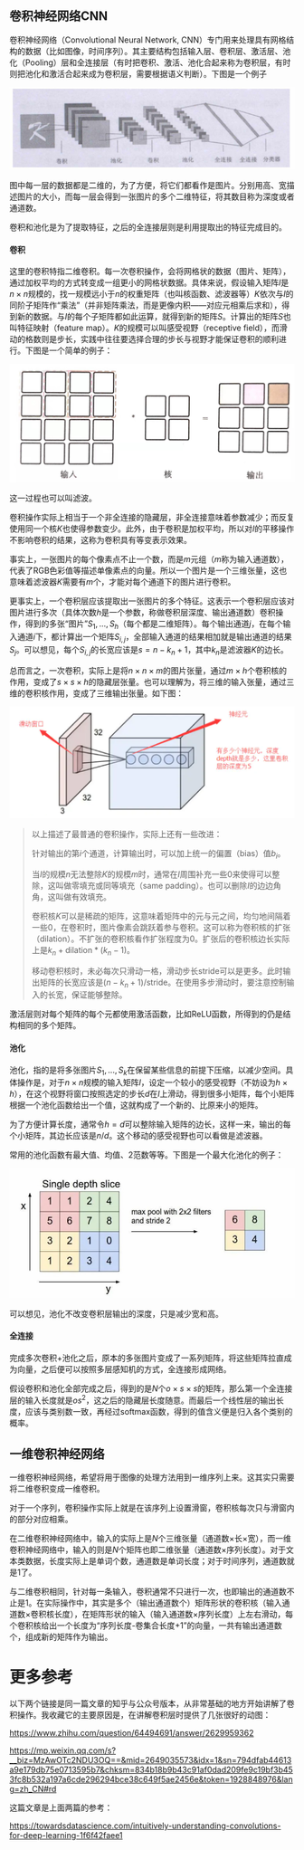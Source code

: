 ## 卷积神经网络CNN

卷积神经网络（Convolutional Neural Network, CNN）专门用来处理具有网格结构的数据（比如图像，时间序列）。其主要结构包括输入层、卷积层、激活层、池化（Pooling）层和全连接层（有时把卷积、激活、池化合起来称为卷积层，有时则把池化和激活合起来成为卷积层，需要根据语义判断）。下图是一个例子

![](img/卷积神经网络.png)

图中每一层的数据都是二维的，为了方便，将它们都看作是图片。分别用高、宽描述图片的大小，而每一层会得到一张图片的多个二维特征，将其数目称为深度或者通道数。

卷积和池化是为了提取特征，之后的全连接层则是利用提取出的特征完成目的。

#### 卷积

这里的卷积特指二维卷积。每一次卷积操作，会将网格状的数据（图片、矩阵），通过加权平均的方式转变成一组更小的网格状数据。具体来说，假设输入矩阵$I$是$n\times n$规模的，找一规模远小于$n$的权重矩阵（也叫核函数、滤波器等）$K$依次与$I$的同阶子矩阵作“乘法”（并非矩阵乘法，而是更像内积——对应元相乘后求和），得到新的数据。与$I$的每个子矩阵都如此运算，就得到新的矩阵$S$。计算出的矩阵$S$也叫特征映射（feature map）。$K$的规模可以叫感受视野（receptive field），而滑动的格数则是步长，实践中往往要选择合理的步长与视野才能保证卷积的顺利进行。下图是一个简单的例子：

![](img/卷积神经网络-卷积.jpg)

这一过程也可以叫滤波。

卷积操作实际上相当于一个非全连接的隐藏层，非全连接意味着参数减少；而反复使用同一个核$K$也使得参数变少。此外，由于卷积是加权平均，所以对$I$的平移操作不影响卷积的结果，这称为卷积具有等变表示效果。

事实上，一张图片的每个像素点不止一个数，而是$m$元组（$m$称为输入通道数），代表了RGB色彩值等描述单像素点的向量。所以一个图片是一个三维张量，这也意味着滤波器$K$需要有$m$个，才能对每个通道下的图片进行卷积。

更事实上，一个卷积层应该提取出一张图片的多个特征。这表示一个卷积层应该对图片进行多次（具体次数$h$是一个参数，称做卷积层深度、输出通道数）卷积操作，得到的多张“图片”$S_1,...,S_h$（每个都是二维矩阵）。每个输出通道$j$，在每个输入通道$i$下，都计算出一个矩阵$S_{i,j}$，全部输入通道的结果相加就是输出通道的结果$S_j$。可以想见，每个$S_{i,j}$的长宽应该是$s=n-k_n+1$，其中$k_n$是滤波器$K$的边长。

总而言之，一次卷积，实际上是将$n\times n\times m$的图片张量，通过$m\times h$个卷积核的作用，变成了$s\times s\times h$的隐藏层张量。也可以理解为，将三维的输入张量，通过三维的卷积核作用，变成了三维输出张量。如下图：

![](img/卷积神经网络-卷积3.png)

> 以上描述了最普通的卷积操作，实际上还有一些改进：
>
> 针对输出的第$i$个通道，计算输出时，可以加上统一的偏置（bias）值$b_i$。
>
> 当$I$的规模$n$无法整除$K$的规模$m$时，通常在$I$周围补充一些$0$来使得可以整除，这叫做零填充或同等填充（same padding）。也可以删除$I$的边边角角，这叫做有效填充。
>
> 卷积核$K$可以是稀疏的矩阵，这意味着矩阵中的元与元之间，均匀地间隔着一些$0$，在卷积时，图片像素会跳跃着参与卷积。这可以称为卷积核的扩张（dilation）。不扩张的卷积核看作扩张程度为$0$。扩张后的卷积核边长实际上是$k_n+\text{dilation}*(k_n-1)$。
>
> 移动卷积核时，未必每次只滑动一格，滑动步长stride可以是更多。此时输出矩阵的长宽应该是$(n-k_n+1)/\text{stride}$。在使用多步滑动时，要注意控制输入的长宽，保证能够整除。

激活层则对每个矩阵的每个元都使用激活函数，比如ReLU函数，所得到的仍是结构相同的多个矩阵。

#### 池化

池化，指的是将多张图片$S_1,...,S_k$在保留某些信息的前提下压缩，以减少空间。具体操作是，对于$n\times n$规模的输入矩阵$I$，设定一个较小的感受视野（不妨设为$h\times h$），在这个视野将窗口按照选定的步长$d$在$I$上滑动，得到很多小矩阵，每个小矩阵根据一个池化函数给出一个值，这就构成了一个新的、比原来小的矩阵。

为了方便计算长度，通常令$h=d$可以整除输入矩阵的边长，这样一来，输出的每个小矩阵，其边长应该是$n/d$。这个移动的感受视野也可以看做是滤波器。

常用的池化函数有最大值、均值、$2$范数等等。下图是一个最大化池化的例子：

![](img/卷积神经网络-池化.jpg)

可以想见，池化不改变卷积层输出的深度，只是减少宽和高。

#### 全连接

完成多次卷积+池化之后，原本的多张图片变成了一系列矩阵，将这些矩阵拉直成为向量，之后便可以按照多层感知机的方式，全连接形成网络。

假设卷积和池化全部完成之后，得到的是$N$个$o\times s\times s$的矩阵，那么第一个全连接层的输入长度就是$os^2$，这之后的隐藏层长度随意。而最后一个线性层的输出长度，应该与类别数一致，再经过softmax函数，得到的值含义便是归入各个类别的概率。

## 一维卷积神经网络

一维卷积神经网络，希望将用于图像的处理方法用到一维序列上来。这其实只需要将二维卷积变成一维卷积。

对于一个序列，卷积操作实际上就是在该序列上设置滑窗，卷积核每次只与滑窗内的部分对应相乘。

在二维卷积神经网络中，输入的实际上是$N$个三维张量（通道数×长×宽），而一维卷积神经网络中，输入的则是$N$个矩阵也即二维张量（通道数×序列长度）。对于文本类数据，长度实际上是单词个数，通道数是单词长度；对于时间序列，通道数就是$1$了。

与二维卷积相同，针对每一条输入，卷积通常不只进行一次，也即输出的通道数不止是$1$。在实际操作中，其实是多个（输出通道数个）矩阵形状的卷积核（输入通道数×卷积核长度），在矩阵形状的输入（输入通道数×序列长度）上左右滑动，每个卷积核给出一个长度为“序列长度-卷集合长度+1”的向量，一共有输出通道数个，组成新的矩阵作为输出。

# 更多参考

以下两个链接是同一篇文章的知乎与公众号版本，从非常基础的地方开始讲解了卷积操作。我收藏它的主要原因是，在讲解卷积层时提供了几张很好的动图：

https://www.zhihu.com/question/64494691/answer/2629959362

https://mp.weixin.qq.com/s?__biz=MzAwOTc2NDU3OQ==&mid=2649035573&idx=1&sn=794dfab44613a9e179db75e0713595b7&chksm=834b18b9b43c91af0dad209fe9c19bf3b453fc8b532a197a6cde296294bce38c649f5ae2456e&token=1928848976&lang=zh_CN#rd

这篇文章是上面两篇的参考：

https://towardsdatascience.com/intuitively-understanding-convolutions-for-deep-learning-1f6f42faee1